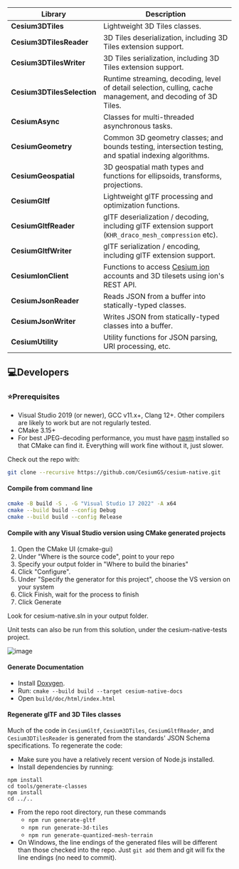 | Library | Description |
| -- | -- |
| **Cesium3DTiles** | Lightweight 3D Tiles classes. |
| **Cesium3DTilesReader** | 3D Tiles deserialization, including 3D Tiles extension support. |
| **Cesium3DTilesWriter** | 3D Tiles serialization, including 3D Tiles extension support. |
| **Cesium3DTilesSelection** | Runtime streaming, decoding, level of detail selection, culling, cache management, and decoding of 3D Tiles. |
| **CesiumAsync** | Classes for multi-threaded asynchronous tasks. |
| **CesiumGeometry** | Common 3D geometry classes; and bounds testing, intersection testing, and spatial indexing algorithms. |
| **CesiumGeospatial** | 3D geospatial math types and functions for ellipsoids, transforms, projections. |
| **CesiumGltf** | Lightweight glTF processing and optimization functions. |
| **CesiumGltfReader** | glTF deserialization / decoding, including glTF extension support (`KHR_draco_mesh_compression` etc). |
| **CesiumGltfWriter** | glTF serialization / encoding, including glTF extension support. |
| **CesiumIonClient** | Functions to access [Cesium ion](https://cesium.com/cesium-ion/) accounts and 3D tilesets using ion's REST API. |
| **CesiumJsonReader** | Reads JSON from a buffer into statically-typed classes. |
| **CesiumJsonWriter** | Writes JSON from statically-typed classes into a buffer. |
| **CesiumUtility** | Utility functions for JSON parsing, URI processing, etc. |


## 💻Developers

### ⭐Prerequisites

* Visual Studio 2019 (or newer), GCC v11.x+, Clang 12+. Other compilers are likely to work but are not regularly tested.
* CMake 3.15+
* For best JPEG-decoding performance, you must have [nasm](https://www.nasm.us/) installed so that CMake can find it. Everything will work fine without it, just slower.


Check out the repo with:

```bash
git clone --recursive https://github.com/CesiumGS/cesium-native.git
```

#### Compile from command line

```bash
cmake -B build -S . -G "Visual Studio 17 2022" -A x64
cmake --build build --config Debug
cmake --build build --config Release
```

#### Compile with any Visual Studio version using CMake generated projects

1) Open the CMake UI (cmake-gui)
2) Under "Where is the source code", point to your repo
3) Specify your output folder in "Where to build the binaries"
4) Click "Configure".
5) Under "Specify the generator for this project", choose the VS version on your system
6) Click Finish, wait for the process to finish
7) Click Generate

Look for cesium-native.sln in your output folder.

Unit tests can also be run from this solution, under the cesium-native-tests project.

![image](https://github.com/CesiumGS/cesium-native/assets/130494071/4d398bfc-f770-49d4-8ef5-a995096ad4a1)


#### Generate Documentation

* Install [Doxygen](https://www.doxygen.nl/).
* Run: `cmake --build build --target cesium-native-docs`
* Open `build/doc/html/index.html`

#### Regenerate glTF and 3D Tiles classes

Much of the code in `CesiumGltf`, `Cesium3DTiles`, `CesiumGltfReader`, and `Cesium3DTilesReader` is generated from the standards' JSON Schema specifications. To regenerate the code:

* Make sure you have a relatively recent version of Node.js installed.
* Install dependencies by running:

```
npm install
cd tools/generate-classes
npm install
cd ../..
```

* From the repo root directory, run these commands
  * `npm run generate-gltf`
  * `npm run generate-3d-tiles`
  * `npm run generate-quantized-mesh-terrain`
* On Windows, the line endings of the generated files will be different than those checked into the repo. Just `git add` them and git will fix the line endings (no need to commit).
